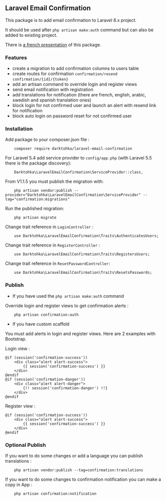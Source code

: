 ## Laravel Email Confirmation ##

This package is to add email confirmation to Laravel 8.x project.

It should be used after `php artisan make:auth` command but can also be added to existing project.

There is [a french presentation](http://laravel.sillo.org/ajouter-la-confirmation-de-lemail/) of this package.

### Features ###

- create a migration to add confirmation columns to users table
- create routes for confirmation
     `confirmation/resend`
     `confirmation/{id}/{token}`
- add an artisan command to override login and register views
- send email notification with registration
- add translations for notification (there are french, english, arabic, swedish and spanish translation ones)
- block login for not confirmed user and launch an alert with resend link for notification
- block auto login on password reset for not confirmed user

### Installation ###

Add package to your composer.json file :
```
    composer require darktohka/laravel-email-confirmation
```

For Laravel 5.4 add service provider to `config/app.php` (with Laravel 5.5 there is the package discovery):
```
    Darktohka\LaravelEmailConfirmation\ServiceProvider::class,
```

From V1.1.5 you must publish the migration with:
```
    php artisan vendor:publish --provider="Darktohka\LaravelEmailConfirmation\ServiceProvider" --tag="confirmation:migrations"
```

Run the published migration:
```
    php artisan migrate
```

Change trait reference in `LoginController` :
```
    use Darktohka\LaravelEmailConfirmation\Traits\AuthenticatesUsers;
```

Change trait reference in `RegisterController` :
```
    use Darktohka\LaravelEmailConfirmation\Traits\RegistersUsers;
```

Change trait reference in `ResetPasswordController`:
```
    use Darktohka\LaravelEmailConfirmation\Traits\ResetsPasswords;
```

### Publish ###

- If you have used the `php artisan make:auth` command

Override login and register views to get confirmation alerts :
```
    php artisan confirmation:auth
```

- If you have custom scaffold

You must add alerts in login and register views. Here are 2 examples with Bootstrap.

Login view :

```
@if (session('confirmation-success'))
    <div class="alert alert-success">
        {{ session('confirmation-success') }}
    </div>
@endif
@if (session('confirmation-danger'))
    <div class="alert alert-danger">
        {!! session('confirmation-danger') !!}
    </div>
@endif
```

Register view :

```
@if (session('confirmation-success'))
    <div class="alert alert-success">
        {{ session('confirmation-success') }}
    </div>
@endif
```

### Optional Publish ###

If you want to do some changes or add a language you can publish translations :
```
    php artisan vendor:publish --tag=confirmation:translations
```

If you want to do some changes to confirmation notification you can make a copy in App :
```
    php artisan confirmation:notification
```
